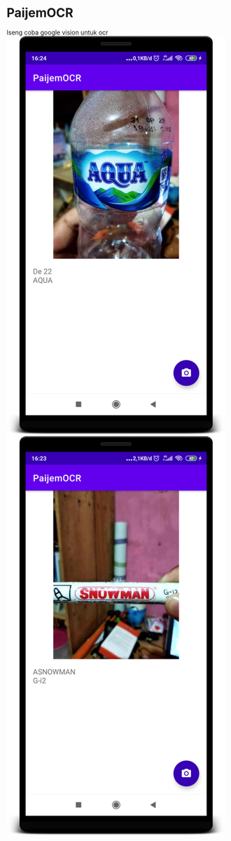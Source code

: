 # PaijemOCR
Iseng coba google vision untuk ocr   
<img width="500px" src="https://raw.githubusercontent.com/hangga/PaijemOCR/main/device-2020-11-14-162503.png">     
<img width="500px" src="https://raw.githubusercontent.com/hangga/PaijemOCR/main/device-2020-11-14-162354.png">     
